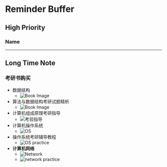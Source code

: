# Reminder Buffer

## High Priority

### Name

---

## Long Time Note

### 考研书购买

* 数据结构
  * ![Book Image](https://g-search2.alicdn.com/img/bao/uploaded/i4/i3/1614846122/TB1IfJurpuWBuNjSszbXXcS7FXa_!!0-item_pic.jpg_580x580Q90.jpg_.webp)
* 算法与数据结构考研试题精析
  * ![Book Image](https://g-search2.alicdn.com/img/bao/uploaded/i4/i1/TB1bdlwNVXXXXb7XFXXXXXXXXXX_!!0-item_pic.jpg_580x580Q90.jpg_.webp)
* 计算机组成原理考研指导
  * ![考验指导](https://g-search3.alicdn.com/img/bao/uploaded/i4/i2/TB1W9L9QXXXXXaLXFXXXXXXXXXX_!!0-item_pic.jpg_580x580Q90.jpg_.webp)
* 计算机操作系统
  * ![OS](https://g-search1.alicdn.com/img/bao/uploaded/i4/imgextra/i4/29596619/TB28seXX.ifF1JjSspnXXa5pVXa_!!0-saturn_solar.jpg_580x580Q90.jpg_.webp)
* 操作系统考研辅导教程
  * ![OS practice](https://g-search1.alicdn.com/img/bao/uploaded/i4/i3/2170283514/TB2Pxtvg5qAXuNjy1XdXXaYcVXa_!!2170283514.jpg_580x580Q90.jpg_.webp)
* **计算机网络**
  * ![Network](https://g-search2.alicdn.com/img/bao/uploaded/i4/i2/2598292358/TB1.ACDawn.PuJjSZFkXXc_lpXa_!!0-item_pic.jpg_580x580Q90.jpg_.webp)
  * ![network practice](https://gd2.alicdn.com/imgextra/i3/373267996/TB2JCb2AVmWBuNjSspdXXbugXXa_!!373267996.jpg_400x400.jpg)